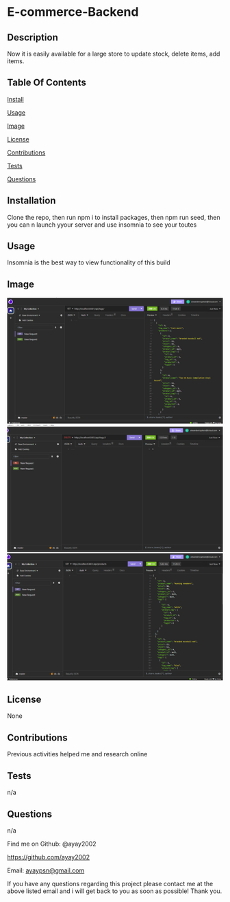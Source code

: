  
<h1>E-commerce-Backend</h1>

<h2>Description</h2>
Now it is easily available for a large store to update stock, delete items, add items.

<h2>Table Of Contents</h2>

<a href='#install'>Install</a>

<a href='#usage'>Usage</a>

<a href ='#image'>Image</a>

<a href ='#license'>License</a>

<a href ='#contributions'>Contributions</a>

<a href ='#tests'>Tests</a>

<a href='#questions'>Questions</a>



<h2 id='install'>Installation</h2>
Clone the repo, then run npm i to install packages, then npm run seed, then you can n launch yyour server and use insomnia to see your toutes

<h2 id='usage'>Usage</h2>Insomnia is the best way to view functionality of this build

<h2 id='image'>Image</h2

![get tags](Screenshot%202023-12-22%20160706.png)
![delete tags](Screenshot%202023-12-22%20160738.png)
![get products](Screenshot%202023-12-22%20160810.png)


<h2 id='license'>License</h2>None

<h2 id='contributions'>Contributions</h2>Previous activities helped me and research online

<h2 id='tests'>Tests</h2>n/a

<h2 id='questions'>Questions</h2>n/a

Find me on Github: @ayay2002

https://github.com/ayay2002

Email: ayaypsn@gmail.com

If you have any questions regarding this project please contact me at the above listed email and i will get back to you as soon as possible! Thank you.

